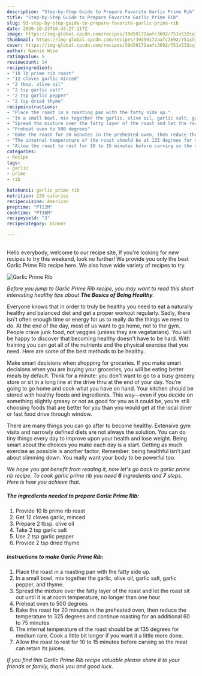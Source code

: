 ```yaml
---
description: "Step-by-Step Guide to Prepare Favorite Garlic Prime Rib"
title: "Step-by-Step Guide to Prepare Favorite Garlic Prime Rib"
slug: 93-step-by-step-guide-to-prepare-favorite-garlic-prime-rib
date: 2020-10-23T16:43:27.117Z
image: https://img-global.cpcdn.com/recipes/39d59172aafc3692/751x532cq70/garlic-prime-rib-recipe-main-photo.jpg
thumbnail: https://img-global.cpcdn.com/recipes/39d59172aafc3692/751x532cq70/garlic-prime-rib-recipe-main-photo.jpg
cover: https://img-global.cpcdn.com/recipes/39d59172aafc3692/751x532cq70/garlic-prime-rib-recipe-main-photo.jpg
author: Nannie Wise
ratingvalue: 5
reviewcount: 14
recipeingredient:
- "10 lb prime rib roast"
- "12 cloves garlic minced"
- "2 tbsp. olive oil"
- "2 tsp garlic salt"
- "2 tsp garlic pepper"
- "2 tsp dried thyme"
recipeinstructions:
- "Place the roast in a roasting pan with the fatty side up."
- "In a small bowl, mix together the garlic, olive oil, garlic salt, garlic pepper, and thyme."
- "Spread the mixture over the fatty layer of the roast and let the roast sit out until it is at room temperature, no longer than one hour"
- "Preheat oven to 500 degrees"
- "Bake the roast for 20 minutes in the preheated oven, then reduce the temperature to 325 degrees and continue roasting for an additional 60 to 75 minutes"
- "The internal temperature of the roast should be at 135 degrees for medium rare. Cook a little bit longer if you want it a little more done."
- "Allow the roast to rest for 10 to 15 minutes before carving so the meat can retain its juices."
categories:
- Recipe
tags:
- garlic
- prime
- rib

katakunci: garlic prime rib 
nutrition: 239 calories
recipecuisine: American
preptime: "PT22M"
cooktime: "PT36M"
recipeyield: "3"
recipecategory: Dinner

---
```

<br>
Hello everybody, welcome to our recipe site, If you're looking for new recipes to try this weekend, look no further! We provide you only the best Garlic Prime Rib recipe here. We also have wide variety of recipes to try.
<br>


![Garlic Prime Rib](https://img-global.cpcdn.com/recipes/39d59172aafc3692/751x532cq70/garlic-prime-rib-recipe-main-photo.jpg)

<i>Before you jump to Garlic Prime Rib recipe, you may want to read this short interesting healthy tips about <strong>The Basics of Being Healthy</strong>.</i>

Everyone knows that in order to truly be healthy you need to eat a naturally healthy and balanced diet and get a proper workout regularly. Sadly, there isn't often enough time or energy for us to really do the things we need to do. At the end of the day, most of us want to go home, not to the gym. People crave junk food, not veggies (unless they are vegetarians). You will be happy to discover that becoming healthy doesn't have to be hard. With training you can get all of the nutrients and the physical exercise that you need. Here are some of the best methods to be healthy.

Make smart decisions when shopping for groceries. If you make smart decisions when you are buying your groceries, you will be eating better meals by default. Think for a minute: you don't want to go to a busy grocery store or sit in a long line at the drive thru at the end of your day. You’re going to go home and cook what you have on hand. Your kitchen should be stored with healthy foods and ingredients. This way—even if you decide on something slightly greasy or not as good for you as it could be, you’re still choosing foods that are better for you than you would get at the local diner or fast food drive through window.

There are many things you can go after to become healthy. Extensive gym visits and narrowly defined diets are not always the solution. You can do tiny things every day to improve upon your health and lose weight. Being smart about the choices you make each day is a start. Getting as much exercise as possible is another factor. Remember: being healthful isn’t just about slimming down. You really want your body to be powerful too. 


<i>We hope you got benefit from reading it, now let's go back to garlic prime rib recipe. To cook garlic prime rib you need <strong>6</strong> ingredients and <strong>7</strong> steps. Here is how you achieve that.
</i>

##### The ingredients needed to prepare Garlic Prime Rib:

1. Provide 10 lb prime rib roast
1. Get 12 cloves garlic, minced
1. Prepare 2 tbsp. olive oil
1. Take 2 tsp garlic salt
1. Use 2 tsp garlic pepper
1. Provide 2 tsp dried thyme


##### Instructions to make Garlic Prime Rib:

1. Place the roast in a roasting pan with the fatty side up.
1. In a small bowl, mix together the garlic, olive oil, garlic salt, garlic pepper, and thyme.
1. Spread the mixture over the fatty layer of the roast and let the roast sit out until it is at room temperature, no longer than one hour
1. Preheat oven to 500 degrees
1. Bake the roast for 20 minutes in the preheated oven, then reduce the temperature to 325 degrees and continue roasting for an additional 60 to 75 minutes
1. The internal temperature of the roast should be at 135 degrees for medium rare. Cook a little bit longer if you want it a little more done.
1. Allow the roast to rest for 10 to 15 minutes before carving so the meat can retain its juices.


<i>If you find this Garlic Prime Rib recipe valuable please share it to your friends or family, thank you and good luck.</i>

